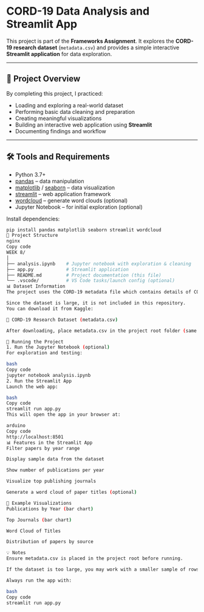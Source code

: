 # CORD-19 Data Analysis and Streamlit App

This project is part of the **Frameworks Assignment**. It explores the **CORD-19 research dataset** (`metadata.csv`) and provides a simple interactive **Streamlit application** for data exploration.

---

## 📌 Project Overview
By completing this project, I practiced:
- Loading and exploring a real-world dataset
- Performing basic data cleaning and preparation
- Creating meaningful visualizations
- Building an interactive web application using **Streamlit**
- Documenting findings and workflow

---

## 🛠️ Tools and Requirements
- Python 3.7+
- [pandas](https://pandas.pydata.org/) – data manipulation
- [matplotlib](https://matplotlib.org/) / [seaborn](https://seaborn.pydata.org/) – data visualization
- [streamlit](https://streamlit.io/) – web application framework
- [wordcloud](https://github.com/amueller/word_cloud) – generate word clouds (optional)
- Jupyter Notebook – for initial exploration (optional)

Install dependencies:
```bash
pip install pandas matplotlib seaborn streamlit wordcloud
📂 Project Structure
nginx
Copy code
WEEK 8/
│
├── analysis.ipynb    # Jupyter notebook with exploration & cleaning
├── app.py            # Streamlit application
├── README.md         # Project documentation (this file)
└── .vscode/          # VS Code tasks/launch config (optional)
📊 Dataset Information
The project uses the CORD-19 metadata file which contains details of COVID-19 research papers (titles, abstracts, authors, publication dates, journals, etc.).

Since the dataset is large, it is not included in this repository.
You can download it from Kaggle:

🔗 CORD-19 Research Dataset (metadata.csv)

After downloading, place metadata.csv in the project root folder (same level as app.py).

🚀 Running the Project
1. Run the Jupyter Notebook (optional)
For exploration and testing:

bash
Copy code
jupyter notebook analysis.ipynb
2. Run the Streamlit App
Launch the web app:

bash
Copy code
streamlit run app.py
This will open the app in your browser at:

arduino
Copy code
http://localhost:8501
📊 Features in the Streamlit App
Filter papers by year range

Display sample data from the dataset

Show number of publications per year

Visualize top publishing journals

Generate a word cloud of paper titles (optional)

📝 Example Visualizations
Publications by Year (bar chart)

Top Journals (bar chart)

Word Cloud of Titles

Distribution of papers by source

💡 Notes
Ensure metadata.csv is placed in the project root before running.

If the dataset is too large, you may work with a smaller sample of rows (e.g., df.sample(5000)).

Always run the app with:

bash
Copy code
streamlit run app.py

